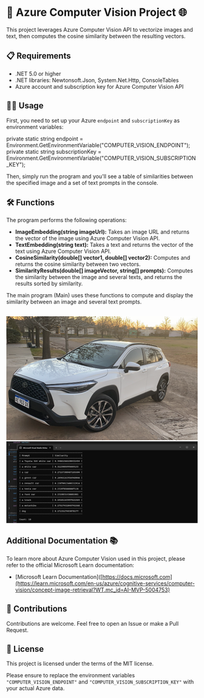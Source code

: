 # 🚀 Azure Computer Vision Project 🌐

This project leverages Azure Computer Vision API to vectorize images and text, then computes the cosine similarity between the resulting vectors.

## 📋 Requirements

- .NET 5.0 or higher
- .NET libraries: Newtonsoft.Json, System.Net.Http, ConsoleTables
- Azure account and subscription key for Azure Computer Vision API

## 🏃‍♂️ Usage

First, you need to set up your Azure `endpoint` and `subscriptionKey` as environment variables:


private static string endpoint = Environment.GetEnvironmentVariable("COMPUTER_VISION_ENDPOINT");
private static string subscriptionKey = Environment.GetEnvironmentVariable("COMPUTER_VISION_SUBSCRIPTION_KEY");

Then, simply run the program and you'll see a table of similarities between the specified image and a set of text prompts in the console.

## 🛠️ Functions
The program performs the following operations:

- **ImageEmbedding(string imageUrl):** Takes an image URL and returns the vector of the image using Azure Computer Vision API.
- **TextEmbedding(string text):** Takes a text and returns the vector of the text using Azure Computer Vision API.
- **CosineSimilarity(double[] vector1, double[] vector2):** Computes and returns the cosine similarity between two vectors.
- **SimilarityResults(double[] imageVector, string[] prompts):** Computes the similarity between the image and several texts, and returns the results sorted by similarity.

The main program (Main) uses these functions to compute and display the similarity between an image and several text prompts.

## 
![Example image](https://github.com/ppiova/Azure-ComputerVision-ImageRetrieval/blob/master/readmeImages/imageExample.png "image")
![Example image](https://github.com/ppiova/Azure-ComputerVision-ImageRetrieval/blob/master/readmeImages/TablePrompt-Similarity.png "Table")

## Additional Documentation 📚

To learn more about Azure Computer Vision used in this project, please refer to the official Microsoft Learn documentation:

- [Microsoft Learn Documentation]([https://docs.microsoft.com](https://learn.microsoft.com/en-us/azure/cognitive-services/computer-vision/concept-image-retrieval?WT.mc_id=AI-MVP-5004753)

## 👥 Contributions
Contributions are welcome. Feel free to open an Issue or make a Pull Request.

## 📄 License
This project is licensed under the terms of the MIT license.

Please ensure to replace the environment variables `"COMPUTER_VISION_ENDPOINT"` and `"COMPUTER_VISION_SUBSCRIPTION_KEY"` with your actual Azure data.

